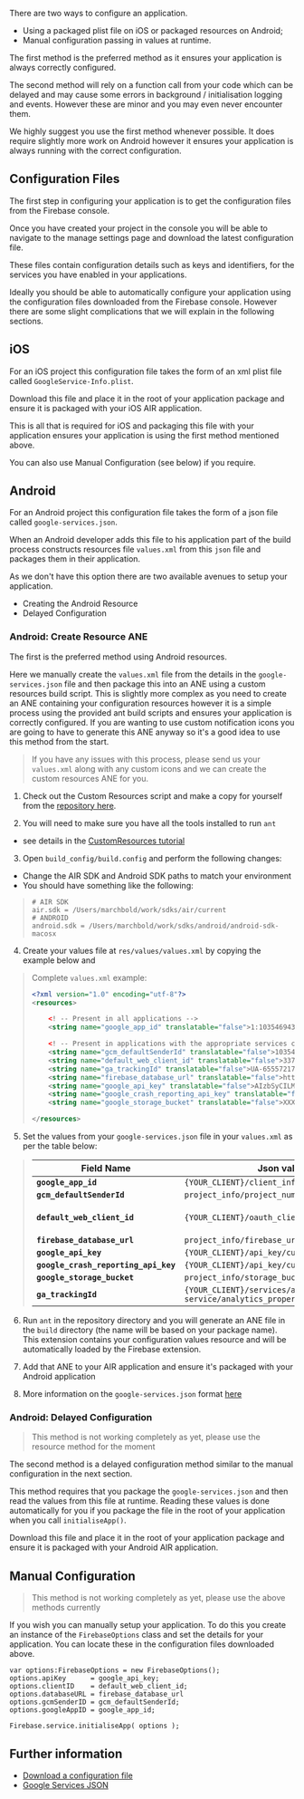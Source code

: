 
There are two ways to configure an application. 

- Using a packaged plist file on iOS or packaged resources on Android;
- Manual configuration passing in values at runtime.

The first method is the preferred method as it ensures your application is always correctly configured. 

The second method will rely on a function call from your code which can be delayed and may cause some errors in background / initialisation logging and events.
However these are minor and you may even never encounter them.

We highly suggest you use the first method whenever possible. 
It does require slightly more work on Android however it ensures 
your application is always running with the correct configuration.


## Configuration Files

The first step in configuring your application is to get the configuration files from the Firebase console.

Once you have created your project in the console you will be able to navigate to the manage settings page and download the latest configuration file.

These files contain configuration details such as keys and identifiers, for the services you have enabled in your applications.

Ideally you should be able to automatically configure your application using the configuration files downloaded from the Firebase console. 
However there are some slight complications that we will explain in the following sections.


## iOS

For an iOS project this configuration file takes the form of an xml plist file called `GoogleService-Info.plist`.

Download this file and place it in the root of your application package and ensure it is packaged with your iOS AIR application.

This is all that is required for iOS and packaging this file with your application ensures your application is using the first method mentioned above.

You can also use Manual Configuration (see below) if you require.



## Android

For an Android project this configuration file takes the form of a json file called `google-services.json`.

When an Android developer adds this file to his application part of the build process constructs resources file `values.xml` from this `json` file and packages them in their application. 

As we don't have this option there are two available avenues to setup your application.

- Creating the Android Resource
- Delayed Configuration


### Android: Create Resource ANE

The first is the preferred method using Android resources. 

Here we manually create the `values.xml` file from the details in the `google-services.json` file and then package this into an ANE using a custom resources build script.
This is slightly more complex as you need to create an ANE containing your configuration resources 
however it is a simple process using the provided ant build scripts and ensures your application is correctly configured.
If you are wanting to use custom notification icons you are going to have to generate this ANE anyway so
it's a good idea to use this method from the start.


>
> If you have any issues with this process, please send us your `values.xml` along with any custom icons and we can create the custom resources ANE for you.
>


1. Check out the Custom Resources script and make a copy for yourself from the [repository here](https://github.com/distriqt/ANE-CustomResources).

2. You will need to make sure you have all the tools installed to run `ant` 
  - see details in the [CustomResources tutorial](https://github.com/distriqt/ANE-CustomResources)

3. Open `build_config/build.config` and perform the following changes:
  - Change the AIR SDK and Android SDK paths to match your environment
  - You should have something like the following:

> ```
> # AIR SDK
> air.sdk = /Users/marchbold/work/sdks/air/current
> # ANDROID
> android.sdk = /Users/marchbold/work/sdks/android/android-sdk-macosx
> ```

4. Create your values file at `res/values/values.xml` by copying the example below and 

>
> Complete `values.xml` example:
> 
> ```xml
> <?xml version="1.0" encoding="utf-8"?>
> <resources>
> 
>     <! -- Present in all applications -->
>     <string name="google_app_id" translatable="false">1:1035469437089:android:73a4fb8297b2cd4f</string>
> 
>     <! -- Present in applications with the appropriate services configured -->
>     <string name="gcm_defaultSenderId" translatable="false">1035469437089</string>
>     <string name="default_web_client_id" translatable="false">337894902146-e4uksm38sne0bqrj6uvkbo4oiu4hvigl.apps.googleusercontent.com</string>
>     <string name="ga_trackingId" translatable="false">UA-65557217-3</string>
>     <string name="firebase_database_url" translatable="false">https://example-url.firebaseio.com</string>
>     <string name="google_api_key" translatable="false">AIzbSyCILMsOuUKwN3qhtxrPq7FFemDJUAXTyZ8</string>
>     <string name="google_crash_reporting_api_key" translatable="false">AIzbSyCILMsOuUKwN3qhtxrPq7FFemDJUAXTyZ8</string>
>     <string name="google_storage_bucket" translatable="false">XXX</string>
>
> </resources>
> ```
> 

5. Set the values from your `google-services.json` file in your `values.xml` as per the table below:

>
> | Field Name | Json value | Comments |
> | --- | --- | --- |
> | **`google_app_id`**					| `{YOUR_CLIENT}/client_info/mobilesdk_app_id`	| |
> | **`gcm_defaultSenderId`** 			| `project_info/project_number` | |
> | **`default_web_client_id`** 			| `{YOUR_CLIENT}/oauth_client/client_id` | where `client_type == 3` |
> | **`firebase_database_url`** 			| `project_info/firebase_url` | |
> | **`google_api_key`** 					| `{YOUR_CLIENT}/api_key/current_key` | |
> | **`google_crash_reporting_api_key`** 	| `{YOUR_CLIENT}/api_key/current_key` | |
> | **`google_storage_bucket`**				| `project_info/storage_bucket` | | 
> | **`ga_trackingId`** 					| `{YOUR_CLIENT}/services/analytics-service/analytics_property/tracking_id` | optional |
>


6. Run `ant` in the repository directory and you will generate an ANE file in the `build` directory (the name will be based on your package name). 
  This extension contains your configuration values resource and will be automatically loaded by the Firebase extension. 

7. Add that ANE to your AIR application and ensure it's packaged with your Android application

8. More information on the `google-services.json` format [here](https://developers.google.com/android/guides/google-services-plugin#processing_the_json_file)




### Android: Delayed Configuration

>
>	This method is not working completely as yet, please use the resource method for the moment
>

The second method is a delayed configuration method similar to the manual configuration in the next section.

This method requires that you package the `google-services.json` and then read the values from this file at runtime.
Reading these values is done automatically for you if you package the file in the root of your application when you call `initialiseApp()`.

Download this file and place it in the root of your application package and ensure it is packaged with your Android AIR application.



## Manual Configuration

>
>	This method is not working completely as yet, please use the above methods currently
>

If you wish you can manually setup your application. 
To do this you create an instance of the `FirebaseOptions` class and set the details for your application.
You can locate these in the configuration files downloaded above.


```as3
var options:FirebaseOptions = new FirebaseOptions();  
options.apiKey      = google_api_key;
options.clientID    = default_web_client_id;
options.databaseURL = firebase_database_url
options.gcmSenderID = gcm_defaultSenderId;
options.googleAppID = google_app_id;

Firebase.service.initialiseApp( options );
```




## Further information

- [Download a configuration file](https://support.google.com/firebase/answer/7015592)
- [Google Services JSON](https://developers.google.com/android/guides/google-services-plugin#processing_the_json_file)


